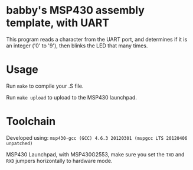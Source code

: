 
# babby's MSP430 assembly template, with UART

This program reads a character from the UART port, and determines if it is an integer ('0' to '9'), then blinks the LED that many times.

# Usage

Run `make` to compile your .S file.

Run `make upload` to upload to the MSP430 launchpad.

# Toolchain

Developed using: ``msp430-gcc (GCC) 4.6.3 20120301 (mspgcc LTS 20120406 unpatched)``

MSP430 Launchpad, with MSP430G2553, make sure you set the `TXD` and `RXD` jumpers horizontally to hardware mode.


